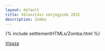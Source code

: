 ```yaml
---
layout: default
title: Választási névjegyzék 2022
description: Zomba
---
```


{% include settlementHTMLs/Zomba.html %}

[Vissza](../)